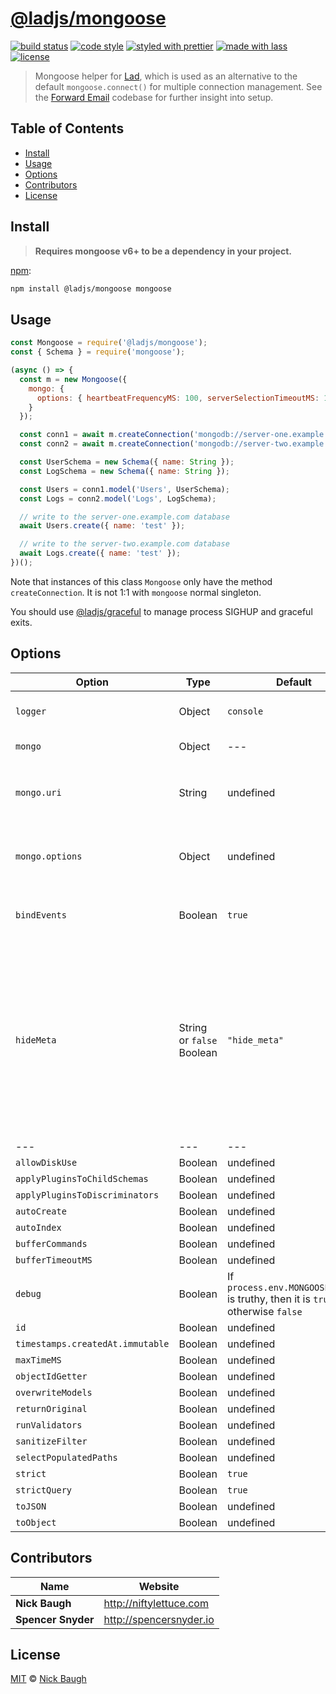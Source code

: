 # [**@ladjs/mongoose**](https://github.com/ladjs/mongoose)

[![build status](https://github.com/ladjs/mongoose/actions/workflows/ci.yml/badge.svg)](https://github.com/ladjs/mongoose/actions/workflows/ci.yml)
[![code style](https://img.shields.io/badge/code_style-XO-5ed9c7.svg)](https://github.com/sindresorhus/xo)
[![styled with prettier](https://img.shields.io/badge/styled_with-prettier-ff69b4.svg)](https://github.com/prettier/prettier)
[![made with lass](https://img.shields.io/badge/made_with-lass-95CC28.svg)](https://github.com/lassjs/lass)
[![license](https://img.shields.io/github/license/ladjs/mongoose.svg)](LICENSE)

> Mongoose helper for [Lad][], which is used as an alternative to the default `mongoose.connect()` for multiple connection management.  See the [Forward Email][forward-email] codebase for further insight into setup.


## Table of Contents

* [Install](#install)
* [Usage](#usage)
* [Options](#options)
* [Contributors](#contributors)
* [License](#license)


## Install

> **Requires mongoose v6+ to be a dependency in your project.**

[npm][]:

```sh
npm install @ladjs/mongoose mongoose
```


## Usage

```js
const Mongoose = require('@ladjs/mongoose');
const { Schema } = require('mongoose');

(async () => {
  const m = new Mongoose({
    mongo: {
      options: { heartbeatFrequencyMS: 100, serverSelectionTimeoutMS: 1000 }
    }
  });

  const conn1 = await m.createConnection('mongodb://server-one.example.com/database-name').asPromise();
  const conn2 = await m.createConnection('mongodb://server-two.example.com/database-name').asPromise();

  const UserSchema = new Schema({ name: String });
  const LogSchema = new Schema({ name: String });

  const Users = conn1.model('Users', UserSchema);
  const Logs = conn2.model('Logs', LogSchema);

  // write to the server-one.example.com database
  await Users.create({ name: 'test' });

  // write to the server-two.example.com database
  await Logs.create({ name: 'test' });
})();
```

Note that instances of this class `Mongoose` only have the method `createConnection`.  It is not 1:1 with `mongoose` normal singleton.

You should use [@ladjs/graceful][lad-graceful] to manage process SIGHUP and graceful exits.


## Options

| Option                           | Type                      | Default                                                                         | Description                                                                                                                                                                                                                                                                                                                                                                                                  |
| -------------------------------- | ------------------------- | ------------------------------------------------------------------------------- | ------------------------------------------------------------------------------------------------------------------------------------------------------------------------------------------------------------------------------------------------------------------------------------------------------------------------------------------------------------------------------------------------------------ |
| `logger`                         | Object                    | `console`                                                                       | Custom logger function, see [cabin][] or [axe][] as a default if desired.                                                                                                                                                                                                                                                                                                                                    |
| `mongo`                          | Object                    | ---                                                                             | See below `uri` and `options` properties.                                                                                                                                                                                                                                                                                                                                                                    |
| `mongo.uri`                      | String                    | undefined                                                                       | mongo connection URI <br/> which is passed as the first argument to `mongoose.createConnection` <br/>see [mongo options docs](https://docs.mongodb.com/drivers/node/current/fundamentals/connection/#connection-options)                                                                                                                                                                                     |
| `mongo.options`                  | Object                    | undefined                                                                       | mongo connection options <br/> which is passed as the second argument to `mongoose.createConnection` <br/>see [mongo options docs](https://docs.mongodb.com/drivers/node/current/fundamentals/connection/#connection-options)                                                                                                                                                                                |
| `bindEvents`                     | Boolean                   | `true`                                                                          | Whether or not to bind default events to the Mongoose connection using provided `logger`.                                                                                                                                                                                                                                                                                                                    |
| `hideMeta`                       | String or `false` Boolean | `"hide_meta"`                                                                   | Appends a `true` boolean property to a property with this value in logs, e.g. `console.log('mongoose disconnected', { hide_meta: true });` which is useful for preventing metadata object from being invoked as the second argument (this is meant for usage with [Cabin][] and [Axe][] and made for [Forward Email][forward-email]). If you pass a `false` value then this property will not get populated. |
| ---                              | ---                       | ---                                                                             | ---                                                                                                                                                                                                                                                                                                                                                                                                          |
| `allowDiskUse`                   | Boolean                   | undefined                                                                       | set with [mongoose.set][mongoose.set]                                                                                                                                                                                                                                                                                                                                                                        |
| `applyPluginsToChildSchemas`     | Boolean                   | undefined                                                                       | set with [mongoose.set][mongoose.set]                                                                                                                                                                                                                                                                                                                                                                        |
| `applyPluginsToDiscriminators`   | Boolean                   | undefined                                                                       | set with [mongoose.set][mongoose.set]                                                                                                                                                                                                                                                                                                                                                                        |
| `autoCreate`                     | Boolean                   | undefined                                                                       | set with [mongoose.set][mongoose.set]                                                                                                                                                                                                                                                                                                                                                                        |
| `autoIndex`                      | Boolean                   | undefined                                                                       | set with [mongoose.set][mongoose.set]                                                                                                                                                                                                                                                                                                                                                                        |
| `bufferCommands`                 | Boolean                   | undefined                                                                       | set with [mongoose.set][mongoose.set]                                                                                                                                                                                                                                                                                                                                                                        |
| `bufferTimeoutMS`                | Boolean                   | undefined                                                                       | set with [mongoose.set][mongoose.set]                                                                                                                                                                                                                                                                                                                                                                        |
| `debug`                          | Boolean                   | If `process.env.MONGOOSE_DEBUG` is truthy, then it is `true`, otherwise `false` | set with [mongoose.set][mongoose.set]                                                                                                                                                                                                                                                                                                                                                                        |
| `id`                             | Boolean                   | undefined                                                                       | set with [mongoose.set][mongoose.set]                                                                                                                                                                                                                                                                                                                                                                        |
| `timestamps.createdAt.immutable` | Boolean                   | undefined                                                                       | set with [mongoose.set][mongoose.set]                                                                                                                                                                                                                                                                                                                                                                        |
| `maxTimeMS`                      | Boolean                   | undefined                                                                       | set with [mongoose.set][mongoose.set]                                                                                                                                                                                                                                                                                                                                                                        |
| `objectIdGetter`                 | Boolean                   | undefined                                                                       | set with [mongoose.set][mongoose.set]                                                                                                                                                                                                                                                                                                                                                                        |
| `overwriteModels`                | Boolean                   | undefined                                                                       | set with [mongoose.set][mongoose.set]                                                                                                                                                                                                                                                                                                                                                                        |
| `returnOriginal`                 | Boolean                   | undefined                                                                       | set with [mongoose.set][mongoose.set]                                                                                                                                                                                                                                                                                                                                                                        |
| `runValidators`                  | Boolean                   | undefined                                                                       | set with [mongoose.set][mongoose.set]                                                                                                                                                                                                                                                                                                                                                                        |
| `sanitizeFilter`                 | Boolean                   | undefined                                                                       | set with [mongoose.set][mongoose.set]                                                                                                                                                                                                                                                                                                                                                                        |
| `selectPopulatedPaths`           | Boolean                   | undefined                                                                       | set with [mongoose.set][mongoose.set]                                                                                                                                                                                                                                                                                                                                                                        |
| `strict`                         | Boolean                   | `true`                                                                          | set with [mongoose.set][mongoose.set]                                                                                                                                                                                                                                                                                                                                                                        |
| `strictQuery`                    | Boolean                   | `true`                                                                          | set with [mongoose.set][mongoose.set]                                                                                                                                                                                                                                                                                                                                                                        |
| `toJSON`                         | Boolean                   | undefined                                                                       | set with [mongoose.set][mongoose.set]                                                                                                                                                                                                                                                                                                                                                                        |
| `toObject`                       | Boolean                   | undefined                                                                       | set with [mongoose.set][mongoose.set]                                                                                                                                                                                                                                                                                                                                                                        |


## Contributors

| Name               | Website                   |
| ------------------ | ------------------------- |
| **Nick Baugh**     | <http://niftylettuce.com> |
| **Spencer Snyder** | <http://spencersnyder.io> |


## License

[MIT](LICENSE) © [Nick Baugh](http://niftylettuce.com)


##

[npm]: https://www.npmjs.com/

[lad]: https://lad.js.org

[mongoose.set]: https://mongoosejs.com/docs/api/mongoose.html#mongoose_Mongoose-set

[cabin]: https://github.com/cabinjs/cabin

[axe]: https://github.com/cabinjs/axe

[forward-email]: https://github.com/forwardemail/forwardemail.net

[lad-graceful]: https://github.com/ladjs/graceful
